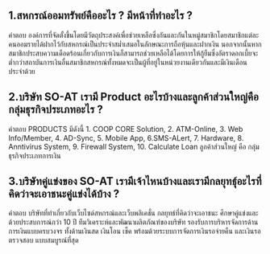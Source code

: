## 1.สหกรณ์ออมทรัพย์คืออะไร ? มีหน้าที่ทำอะไร ?
คำตอบ องค์การที่จัดตั้งขึ้นโดยมีวัตถุประสงค์เพื่อช่วยเหลือซึ่งกันและกันในหมู่สมาชิกโดยสมาชิกแต่ละคนออมรายได้ฝากไว้กับสหกรณ์เป็นประจำสม่ำเสมอในลักษณะการถือหุ้นและฝากเงิน นอกจากนั้นหากสมาชิกประสบความเดือดร้อนเกี่ยวกับการเงินก็สามารถช่วยเหลือได้โดยการให้กู้ยืมซึ่งอัตราดอกเบี้ยจะต่ำกว่าสถาบันการเงินอื่นสมาชิกสหกรณ์ทั้งหมดจะเป็นผู้ที่อยู่ในหน่วยงานเดียวกันและมีเงินเดือนประจำด้วย
## 2.บริษัท SO-AT เรามี Product อะไรบ้างและลูกค้าส่วนใหญ่คือกลุ่มธุรกิจประเภทอะไร ?
คำตอบ PRODUCTS มีดังนี้ 1. COOP CORE Solution, 2. ATM-Online, 3. Web Info/Member, 4. AD-Sync, 5. Mobile App, 6.SMS-ALert, 7. Hardware, 8. Anntivirus System, 9. Firewall System, 10. Calculate Loan ลูกค้าส่วนใหญ่ คือ กลุ่มธุรกิจประเภทการเงิน
## 3.บริษัทคู่แข่งของ SO-AT เรามีเจ้าไหนบ้างและเรามีกลยุทธุ์อะไรที่คิดว่าจะเอาชนะคู่แข่งได้บ้าง ?
คำตอบ บริษัทที่ทำเกี่ยวกับเว็บไซด์สหกรณ์และเว็บพลิเคชั่น กลยุทธ์ที่คิดว่าจะเอาชนะ ศึกษาคู่แข่งและด้วยประสบการณ์กว่า 10 ปี ทีมวิเคราะห์และพัฒนาผลิตภัณฑ์ของบริษัท รองรับการบริหารจัดการด้านการเงินแบบครบวงจร ทั้งด้านเงินสด เงินโอน เช็ค พร้อมด้วยระบบการจัดการเงินรอจ่ายคืน และเงินรอตรวจสอบ แบบสมบูรณ์ที่สุด

